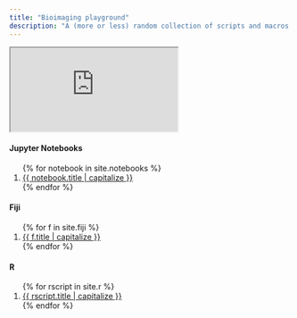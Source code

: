 ```yaml
---
title: "Bioimaging playground"
description: "A (more or less) random collection of scripts and macros."
---
```

<main role="main" class="container">
  <div class="row">
    <div class="col-sm-10 blog-main">  
      <div class="embed-responsive embed-responsive-16by9">
      <iframe class="embed-responsive-item" src="https://aettinger.github.io/bioimaging-playground/test.html" name="code_frame"><p>Iframe not supported.</p></iframe>
      </div>
    </div>
  <aside class="col-sm-2 ml-sm-auto blog-sidebar">
    <div class="sidebar-module">
      <h4>Jupyter Notebooks</h4>
      <ol class="list-unstyled">
        {% for notebook in site.notebooks %}
          <li><a href="{{ notebook.url | prepend: site.url }}" target="code_frame">{{ notebook.title | capitalize }}</a></li>
        {% endfor %}
      </ol>
    </div>
    <div class="sidebar-module">
      <h4>Fiji</h4>
      <ol class="list-unstyled">
        {% for f in site.fiji %}
          <li><a href="{{ f.url | prepend: site.url }}" target="code_frame">{{ f.title | capitalize }}</a></li>
        {% endfor %}
      </ol>
    </div>
    <div class="sidebar-module">
      <h4>R</h4>
      <ol class="list-unstyled">
        {% for rscript in site.r %}
          <li><a href="{{ rscript.url | prepend: site.url }}" target="code_frame">{{ rscript.title | capitalize }}</a></li>
        {% endfor %}
      </ol>
    </div>
    </aside>
  </div>
</main>
